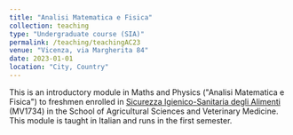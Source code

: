 ```yaml
---
title: "Analisi Matematica e Fisica"
collection: teaching
type: "Undergraduate course (SIA)"
permalink: /teaching/teachingAC23
venue: "Vicenza, via Margherita 84"
date: 2023-01-01
location: "City, Country"
---
```


This is an introductory module in Maths and Physics ("Analisi Matematica e Fisica") to freshmen enrolled in [Sicurezza Igienico-Sanitaria degli Alimenti](https://didattica.unipd.it/off/2022/LT/AV/MV1734/000ZZ) (MV1734) in the School of Agricultural Sciences and Veterinary Medicine. This module is taught in Italian and runs in the first semester.
